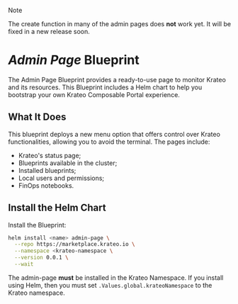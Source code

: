 > [!NOTE]
> The create function in many of the admin pages does **not** work yet. It will be fixed in a new release soon.

# _Admin Page_ Blueprint
The Admin Page Blueprint provides a ready-to-use page to monitor Krateo and its resources. This Blueprint includes a Helm chart to help you bootstrap your own Krateo Composable Portal experience.

## What It Does
This blueprint deploys a new menu option that offers control over Krateo functionalities, allowing you to avoid the terminal. The pages include:
- Krateo's status page;
- Blueprints available in the cluster;
- Installed blueprints;
- Local users and permissions;
- FinOps notebooks.

## Install the Helm Chart

Install the Blueprint:

```sh
helm install <name> admin-page \
  --repo https://marketplace.krateo.io \
  --namespace <krateo-namespace \
  --version 0.0.1 \
  --wait
```

The admin-page **must** be installed in the Krateo Namespace. If you install using Helm, then you must set `.Values.global.krateoNamespace` to the Krateo namespace.